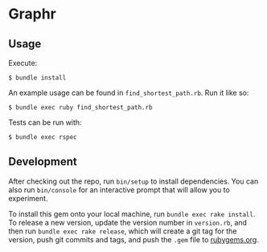 # Graphr

## Usage

Execute:

    $ bundle install

An example usage can be found in ```find_shortest_path.rb```. Run it like so:

    $ bundle exec ruby find_shortest_path.rb
    
Tests can be run with:

    $ bundle exec rspec

## Development

After checking out the repo, run `bin/setup` to install dependencies. You can also run `bin/console` for an interactive prompt that will allow you to experiment.

To install this gem onto your local machine, run `bundle exec rake install`. To release a new version, update the version number in `version.rb`, and then run `bundle exec rake release`, which will create a git tag for the version, push git commits and tags, and push the `.gem` file to [rubygems.org](https://rubygems.org).
